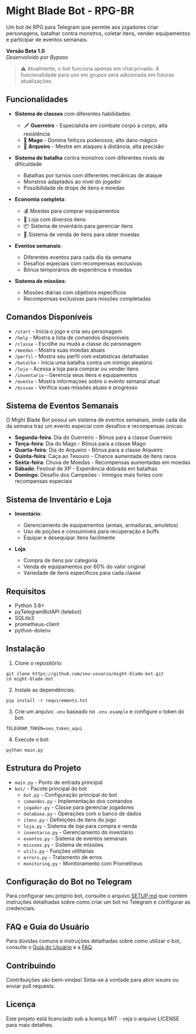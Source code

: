 # Might Blade Bot - RPG-BR

Um bot de RPG para Telegram que permite aos jogadores criar personagens, batalhar contra monstros, coletar itens, vender equipamentos e participar de eventos semanais.

**Versão Beta 1.0**  
*Desenvolvido por Bypass*

> ⚠️ Atualmente, o bot funciona apenas em chat privado. A funcionalidade para uso em grupos será adicionada em futuras atualizações.

## Funcionalidades

- **Sistema de classes** com diferentes habilidades:
  - 🗡️ **Guerreiro** - Especialista em combate corpo a corpo, alta resistência
  - 🧙 **Mago** - Domina feitiços poderosos, alto dano mágico
  - 🏹 **Arqueiro** - Mestre em ataques à distância, alta precisão

- **Sistema de batalha** contra monstros com diferentes níveis de dificuldade
  - Batalhas por turnos com diferentes mecânicas de ataque
  - Monstros adaptados ao nível do jogador
  - Possibilidade de drops de itens e moedas

- **Economia completa**:
  - 💰 Moedas para comprar equipamentos
  - 🏪 Loja com diversos itens
  - 📦 Sistema de inventário para gerenciar itens
  - 💸 Sistema de venda de itens para obter moedas

- **Eventos semanais**:
  - Diferentes eventos para cada dia da semana
  - Desafios especiais com recompensas exclusivas
  - Bônus temporários de experiência e moedas

- **Sistema de missões**:
  - Missões diárias com objetivos específicos
  - Recompensas exclusivas para missões completadas

## Comandos Disponíveis

- `/start` - Inicia o jogo e cria seu personagem
- `/help` - Mostra a lista de comandos disponíveis
- `/classe` - Escolhe ou muda a classe do personagem
- `/moedas` - Mostra suas moedas atuais
- `/perfil` - Mostra seu perfil com estatísticas detalhadas
- `/batalha` - Inicia uma batalha contra um inimigo aleatório
- `/loja` - Acessa a loja para comprar ou vender itens
- `/inventario` - Gerencia seus itens e equipamentos
- `/evento` - Mostra informações sobre o evento semanal atual
- `/missao` - Verifica suas missões atuais e progresso

## Sistema de Eventos Semanais

O Might Blade Bot possui um sistema de eventos semanais, onde cada dia da semana traz um evento especial com desafios e recompensas únicas:

- **Segunda-feira**: Dia do Guerreiro - Bônus para a classe Guerreiro
- **Terça-feira**: Dia do Mago - Bônus para a classe Mago
- **Quarta-feira**: Dia do Arqueiro - Bônus para a classe Arqueiro
- **Quinta-feira**: Caça ao Tesouro - Chance aumentada de itens raros
- **Sexta-feira**: Chuva de Moedas - Recompensas aumentadas em moedas
- **Sábado**: Festival de XP - Experiência dobrada em batalhas
- **Domingo**: Desafio dos Campeões - Inimigos mais fortes com recompensas especiais

## Sistema de Inventário e Loja

- **Inventário**:
  - Gerenciamento de equipamentos (armas, armaduras, amuletos)
  - Uso de poções e consumíveis para recuperação e buffs
  - Equipar e desequipar itens facilmente

- **Loja**:
  - Compra de itens por categoria
  - Venda de equipamentos por 60% do valor original
  - Variedade de itens específicos para cada classe

## Requisitos

- Python 3.8+
- pyTelegramBotAPI (telebot)
- SQLite3
- prometheus-client
- python-dotenv

## Instalação

1. Clone o repositório:
```
git clone https://github.com/seu-usuario/might-blade-bot.git
cd might-blade-bot
```

2. Instale as dependências:
```
pip install -r requirements.txt
```

3. Crie um arquivo `.env` baseado no `.env.example` e configure o token do bot:
```
TELEGRAM_TOKEN=seu_token_aqui
```

4. Execute o bot:
```
python main.py
```

## Estrutura do Projeto

- `main.py` - Ponto de entrada principal
- `bot/` - Pacote principal do bot
  - `bot.py` - Configuração principal do bot
  - `comandos.py` - Implementação dos comandos
  - `jogador.py` - Classe para gerenciar jogadores
  - `database.py` - Operações com o banco de dados
  - `itens.py` - Definições de itens do jogo
  - `loja.py` - Sistema de loja para compra e venda
  - `inventario.py` - Gerenciamento do inventário
  - `eventos.py` - Sistema de eventos semanais
  - `missoes.py` - Sistema de missões
  - `utils.py` - Funções utilitárias
  - `errors.py` - Tratamento de erros
  - `monitoring.py` - Monitoramento com Prometheus

## Configuração do Bot no Telegram

Para configurar seu próprio bot, consulte o arquivo [SETUP.md](docs/SETUP.md) que contém instruções detalhadas sobre como criar um bot no Telegram e configurar as credenciais.

## FAQ e Guia do Usuário

Para dúvidas comuns e instruções detalhadas sobre como utilizar o bot, consulte o [Guia do Usuário](docs/GUIA_USUARIO.md) e a [FAQ](docs/FAQ.md).

## Contribuindo

Contribuições são bem-vindas! Sinta-se à vontade para abrir issues ou enviar pull requests.

## Licença

Este projeto está licenciado sob a licença MIT - veja o arquivo LICENSE para mais detalhes. 